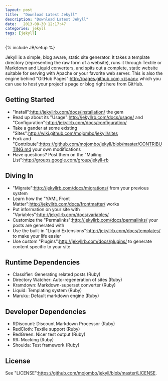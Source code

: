 ```yaml
---
layout: post
title:  "Download Latest Jekyll"
description: "Download Latest Jekyll"
date:   2013-08-30 12:17:47
categories: jekyll
tags: [jekyll]
---
```

{% include JB/setup %}

Jekyll is a simple, blog aware, static site generator. It takes a template directory (representing the raw form of a website), 
runs it through Textile or Markdown and Liquid converters, and spits out a complete, static website suitable for serving with Apache or your favorite web server. 
This is also the engine behind 
<span class="label label-important">"GitHub Pages":http://pages.github.com,</span> which you can use to host your project's page or blog right here from GitHub.



<h2> Getting Started </h2>

* "Install":http://jekyllrb.com/docs/installation/ the gem
* Read up about its "Usage":http://jekyllrb.com/docs/usage/ and "Configuration":http://jekyllrb.com/docs/configuration/
* Take a gander at some existing "Sites":http://wiki.github.com/mojombo/jekyll/sites
* Fork and "Contribute":https://github.com/mojombo/jekyll/blob/master/CONTRIBUTING.md your own modifications
* Have questions? Post them on the "Mailing List":http://groups.google.com/group/jekyll-rb

<h2> Diving In </h2>

* "Migrate":http://jekyllrb.com/docs/migrations/ from your previous system
* Learn how the "YAML Front Matter":http://jekyllrb.com/docs/frontmatter/ works
* Put information on your site with "Variables":http://jekyllrb.com/docs/variables/
* Customize the "Permalinks":http://jekyllrb.com/docs/permalinks/ your posts are generated with
* Use the built-in "Liquid Extensions":http://jekyllrb.com/docs/templates/ to make your life easier
* Use custom "Plugins":http://jekyllrb.com/docs/plugins/ to generate content specific to your site

<h2> Runtime Dependencies </h2>

* Classifier: Generating related posts (Ruby)
* Directory Watcher: Auto-regeneration of sites (Ruby)
* Kramdown: Markdown-superset converter (Ruby)
* Liquid: Templating system (Ruby)
* Maruku: Default markdown engine (Ruby)

<h2> Developer Dependencies </h2>

* RDiscount: Discount Markdown Processor (Ruby)
* RedCloth: Textile support (Ruby)
* RedGreen: Nicer test output (Ruby)
* RR: Mocking (Ruby)
* Shoulda: Test framework (Ruby)

<h2> License </h2>

See "LICENSE":https://github.com/mojombo/jekyll/blob/master/LICENSE.